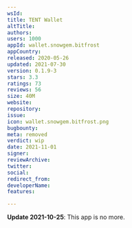 ```yaml
---
wsId: 
title: TENT Wallet
altTitle: 
authors: 
users: 1000
appId: wallet.snowgem.bitfrost
appCountry: 
released: 2020-05-26
updated: 2021-07-30
version: 0.1.9-3
stars: 3.3
ratings: 73
reviews: 56
size: 40M
website: 
repository: 
issue: 
icon: wallet.snowgem.bitfrost.png
bugbounty: 
meta: removed
verdict: wip
date: 2021-11-01
signer: 
reviewArchive: 
twitter: 
social: 
redirect_from: 
developerName: 
features: 

---
```


**Update 2021-10-25**: This app is no more.

